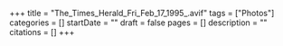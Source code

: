 +++
title = "The_Times_Herald_Fri_Feb_17_1995_.avif"
tags = ["Photos"]
categories = []
startDate = ""
draft = false
pages = []
description = ""
citations = []
+++
